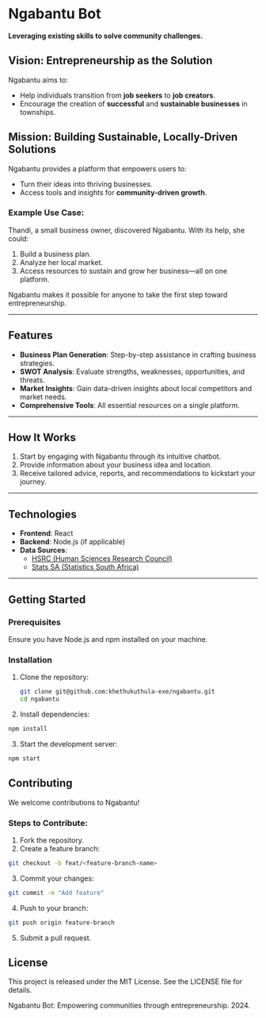 # Ngabantu Bot  

**Leveraging existing skills to solve community challenges.**  

## Vision: Entrepreneurship as the Solution  

Ngabantu aims to:  
- Help individuals transition from **job seekers** to **job creators**.  
- Encourage the creation of **successful** and **sustainable businesses** in townships.  

## Mission: Building Sustainable, Locally-Driven Solutions  

Ngabantu provides a platform that empowers users to:  
- Turn their ideas into thriving businesses.  
- Access tools and insights for **community-driven growth**.  

### Example Use Case:  

Thandi, a small business owner, discovered Ngabantu. With its help, she could:  
1. Build a business plan.  
2. Analyze her local market.  
3. Access resources to sustain and grow her business—all on one platform.  

Ngabantu makes it possible for anyone to take the first step toward entrepreneurship.  

---

## Features  

- **Business Plan Generation**: Step-by-step assistance in crafting business strategies.  
- **SWOT Analysis**: Evaluate strengths, weaknesses, opportunities, and threats.  
- **Market Insights**: Gain data-driven insights about local competitors and market needs.  
- **Comprehensive Tools**: All essential resources on a single platform.  

---

## How It Works  

1. Start by engaging with Ngabantu through its intuitive chatbot.  
2. Provide information about your business idea and location.  
3. Receive tailored advice, reports, and recommendations to kickstart your journey.  

---

## Technologies  

- **Frontend**: React  
- **Backend**: Node.js (if applicable)  
- **Data Sources**:  
  - [HSRC (Human Sciences Research Council)](https://www.hsrc.ac.za/)  
  - [Stats SA (Statistics South Africa)](http://www.statssa.gov.za/)  

---

## Getting Started  

### Prerequisites  

Ensure you have Node.js and npm installed on your machine.  

### Installation  

1. Clone the repository:  
   ```bash
   git clone git@github.com:khethukuthula-exe/ngabantu.git
   cd ngabantu
   ```
2. Install dependencies:

```bash
npm install
```
3. Start the development server:

```bash
npm start
```

## Contributing
We welcome contributions to Ngabantu!

### Steps to Contribute:
1. Fork the repository.
2. Create a feature branch:
```bash
git checkout -b feat/<feature-branch-name>
```
3. Commit your changes:
```bash
git commit -m "Add feature"
```
4. Push to your branch:
```bash
git push origin feature-branch
```
5. Submit a pull request.

## License
This project is released under the MIT License. See the LICENSE file for details.

Ngabantu Bot: Empowering communities through entrepreneurship. 2024.
